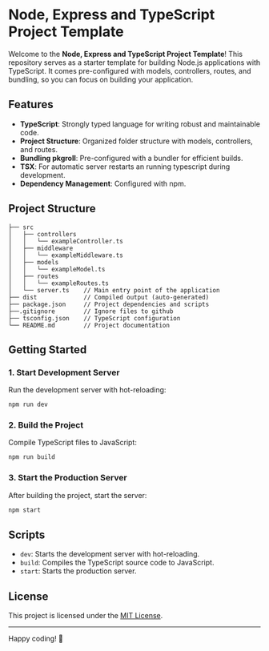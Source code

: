 # Node, Express and TypeScript Project Template

Welcome to the **Node, Express and TypeScript Project Template**! This repository serves as a starter template for building Node.js applications with TypeScript. It comes pre-configured with models, controllers, routes, and bundling, so you can focus on building your application.

## Features

- **TypeScript**: Strongly typed language for writing robust and maintainable code.
- **Project Structure**: Organized folder structure with models, controllers, and routes.
- **Bundling pkgroll**: Pre-configured with a bundler for efficient builds.
- **TSX**: For automatic server restarts an running typescript during development.
- **Dependency Management**: Configured with npm.

## Project Structure

```
├── src
│   ├── controllers
│   │   └── exampleController.ts
│   ├── middleware
│   │   └── exampleMiddleware.ts
│   ├── models
│   │   └── exampleModel.ts
│   ├── routes
│   │   └── exampleRoutes.ts
│   └── server.ts    // Main entry point of the application
├── dist             // Compiled output (auto-generated)
├── package.json     // Project dependencies and scripts
├──.gitignore        // Ignore files to github
├── tsconfig.json    // TypeScript configuration
└── README.md        // Project documentation
```

## Getting Started

### 1. Start Development Server

Run the development server with hot-reloading:

```bash
npm run dev
```

### 2. Build the Project

Compile TypeScript files to JavaScript:

```bash
npm run build
```

### 3. Start the Production Server

After building the project, start the server:

```bash
npm start
```

## Scripts

- `dev`: Starts the development server with hot-reloading.
- `build`: Compiles the TypeScript source code to JavaScript.
- `start`: Starts the production server.

## License

This project is licensed under the [MIT License](LICENSE).

---

Happy coding! 🎉
